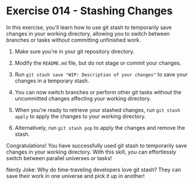 # Exercise 014 - Stashing Changes

In this exercise, you'll learn how to use git stash to temporarily save changes in your
working directory, allowing you to switch between branches or tasks without committing
unfinished work.

1. Make sure you're in your git repository directory.

2. Modify the `README.md` file, but do not stage or commit your changes.

3. Run `git stash save "WIP: Description of your changes"` to save your changes in a
   temporary stash.

4. You can now switch branches or perform other git tasks without the uncommitted changes
   affecting your working directory.

5. When you're ready to retrieve your stashed changes, run `git stash apply` to apply
   the changes to your working directory.

6. Alternatively, run `git stash pop` to apply the changes and remove the stash.

Congratulations! You have successfully used git stash to temporarily save changes in
your working directory. With this skill, you can effortlessly switch between parallel
universes or tasks!

Nerdy Joke: Why do time-traveling developers love git stash? They can save their work
in one universe and pick it up in another!
